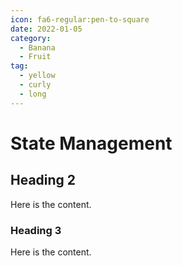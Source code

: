 ```yaml
---
icon: fa6-regular:pen-to-square
date: 2022-01-05
category:
  - Banana
  - Fruit
tag:
  - yellow
  - curly
  - long
---
```


# State Management

## Heading 2

Here is the content.

### Heading 3

Here is the content.
